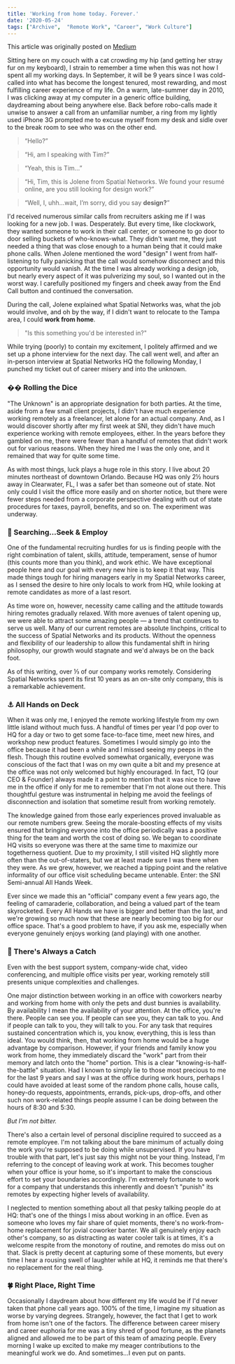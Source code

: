 ```yaml
---
title: 'Working from home today. Forever.'
date: '2020-05-24'
tags: ["Archive",  "Remote Work", "Career", "Work Culture"]
---
```


This article was originally posted on [Medium](https://medium.com/@campbell17/working-from-home-today-forever-cf06e166d4b2)

Sitting here on my couch with a cat crowding my hip (and getting her stray fur on my keyboard), I strain to remember a time when this was not how I spent all my working days. In September, it will be 9 years since I was cold-called into what has become the longest tenured, most rewarding, and most fulfilling career experience of my life. On a warm, late-summer day in 2010, I was clicking away at my computer in a generic office building, daydreaming about being anywhere else. Back before robo-calls made it unwise to answer a call from an unfamiliar number, a ring from my lightly used iPhone 3G prompted me to excuse myself from my desk and sidle over to the break room to see who was on the other end.

<!--more-->

> “Hello?”

> “Hi, am I speaking with Tim?”

> “Yeah, this is Tim…”

> “Hi, Tim, this is Jolene from Spatial Networks. We found your resumé online, are you still looking for design work?”

> “Well, I, uhh…wait, I’m sorry, did you say **design?**”

I'd received numerous similar calls from recruiters asking me if I was looking for a new job. I was. Desperately. But every time, like clockwork, they wanted someone to work in their call center, or someone to go door to door selling buckets of who-knows-what. They didn't want me, they just needed a thing that was close enough to a human being that it could make phone calls. When Jolene mentioned the word "design" I went from half-listening to fully panicking that the call would somehow disconnect and this opportunity would vanish. At the time I was already working a design job, but nearly every aspect of it was pulverizing my soul, so I wanted out in the worst way. I carefully positioned my fingers and cheek away from the End Call button and continued the conversation.

During the call, Jolene explained what Spatial Networks was, what the job would involve, and oh by the way, if I didn't want to relocate to the Tampa area, I could **work from home**.

> "Is this something you'd be interested in?"

While trying (poorly) to contain my excitement, I politely affirmed and we set up a phone interview for the next day. The call went well, and after an in-person interview at Spatial Networks HQ the following Monday, I punched my ticket out of career misery and into the unknown.

### �� Rolling the Dice

"The Unknown" is an appropriate designation for both parties. At the time, aside from a few small client projects, I didn't have much experience working remotely as a freelancer, let alone for an actual company. And, as I would discover shortly after my first week at SNI, they didn't have much experience working with remote employees, either. In the years before they gambled on me, there were fewer than a handful of remotes that didn't work out for various reasons. When they hired me I was the only one, and it remained that way for quite some time.

As with most things, luck plays a huge role in this story. I live about 20 minutes northeast of downtown Orlando. Because HQ was only 2½ hours away in Clearwater, FL, I was a safer bet than someone out of state. Not only could I visit the office more easily and on shorter notice, but there were fewer steps needed from a corporate perspective dealing with out of state procedures for taxes, payroll, benefits, and so on. The experiment was underway.

### 🤘 Searching…Seek & Employ

One of the fundamental recruiting hurdles for us is finding people with the right combination of talent, skills, attitude, temperament, sense of humor (this counts more than you think), and work ethic. We have exceptional people here and our goal with every new hire is to keep it that way. This made things tough for hiring managers early in my Spatial Networks career, as I sensed the desire to hire only locals to work from HQ, while looking at remote candidates as more of a last resort.

As time wore on, however, necessity came calling and the attitude towards hiring remotes gradually relaxed. With more avenues of talent opening up, we were able to attract some amazing people — a trend that continues to serve us well. Many of our current remotes are absolute linchpins, critical to the success of Spatial Networks and its products. Without the openness and flexibility of our leadership to allow this fundamental shift in hiring philosophy, our growth would stagnate and we'd always be on the back foot.

As of this writing, over ⅓ of our company works remotely. Considering Spatial Networks spent its first 10 years as an on-site only company, this is a remarkable achievement.

### ⚓️ All Hands on Deck

When it was only me, I enjoyed the remote working lifestyle from my own little island without much fuss. A handful of times per year I'd pop over to HQ for a day or two to get some face-to-face time, meet new hires, and workshop new product features. Sometimes I would simply go into the office because it had been a while and I missed seeing my peeps in the flesh. Though this routine evolved somewhat organically, everyone was conscious of the fact that I was on my own quite a bit and my presence at the office was not only welcomed but highly encouraged. In fact, TQ (our CEO & Founder) always made it a point to mention that it was nice to have me in the office if only for me to remember that I'm not alone out there. This thoughtful gesture was instrumental in helping me avoid the feelings of disconnection and isolation that sometime result from working remotely.

The knowledge gained from those early experiences proved invaluable as our remote numbers grew. Seeing the morale-boosting effects of my visits ensured that bringing everyone into the office periodically was a positive thing for the team and worth the cost of doing so. We began to coordinate HQ visits so everyone was there at the same time to maximize our togetherness quotient. Due to my proximity, I still visited HQ slightly more often than the out-of-staters, but we at least made sure I was there when they were. As we grew, however, we reached a tipping point and the relative informality of our office visit scheduling became untenable. Enter: the SNI Semi-annual All Hands Week.

Ever since we made this an "official" company event a few years ago, the feeling of camaraderie, collaboration, and being a valued part of the team skyrocketed. Every All Hands we have is bigger and better than the last, and we're growing so much now that these are nearly becoming too big for our office space. That's a good problem to have, if you ask me, especially when everyone genuinely enjoys working (and playing) with one another.

### 🤔 There's Always a Catch

Even with the best support system, company-wide chat, video conferencing, and multiple office visits per year, working remotely still presents unique complexities and challenges.

One major distinction between working in an office with coworkers nearby and working from home with only the pets and dust bunnies is availability. By availability I mean the availability of your attention. At the office, you're there. People can see you. If people can see you, they can talk to you. And if people can talk to you, they will talk to you. For any task that requires sustained concentration which is, you know, everything, this is less than ideal. You would think, then, that working from home would be a huge advantage by comparison. However, if your friends and family know you work from home, they immediately discard the "work" part from their memory and latch onto the "home" portion. This is a clear "knowing-is-half-the-battle" situation. Had I known to simply lie to those most precious to me for the last 9 years and say I was at the office during work hours, perhaps I could have avoided at least some of the random phone calls, house calls, honey-do requests, appointments, errands, pick-ups, drop-offs, and other such non work-related things people assume I can be doing between the hours of 8:30 and 5:30.

_But I'm not bitter._

There's also a certain level of personal discipline required to succeed as a remote employee. I'm not talking about the bare minimum of actually doing the work you're supposed to be doing while unsupervised. If you have trouble with that part, let's just say this might not be your thing. Instead, I'm referring to the concept of leaving work at work. This becomes tougher when your office is your home, so it's important to make the conscious effort to set your boundaries accordingly. I'm extremely fortunate to work for a company that understands this inherently and doesn't "punish" its remotes by expecting higher levels of availability.

I neglected to mention something about all that pesky talking people do at HQ: that's one of the things I miss about working in an office. Even as someone who loves my fair share of quiet moments, there's no work-from-home replacement for jovial coworker banter. We all genuinely enjoy each other's company, so as distracting as water cooler talk is at times, it's a welcome respite from the monotony of routine, and remotes do miss out on that. Slack is pretty decent at capturing some of these moments, but every time I hear a rousing swell of laughter while at HQ, it reminds me that there's no replacement for the real thing.

### 🍀 Right Place, Right Time

Occasionally I daydream about how different my life would be if I'd never taken that phone call years ago. 100% of the time, I imagine my situation as worse by varying degrees. Strangely, however, the fact that I get to work from home isn't one of the factors. The difference between career misery and career euphoria for me was a tiny shred of good fortune, as the planets aligned and allowed me to be part of this team of amazing people. Every morning I wake up excited to make my meager contributions to the meaningful work we do. And sometimes…I even put on pants.



